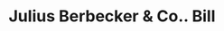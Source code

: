 ---
doi: 10.7916/D8B57WVG
date_other: '1890'
date_other_textual: 1890-1899
form: printed ephemera
genre:
- Invoices
name:
- Julius Berbecker & Co.
object_in_context_url: https://biggert.cul.columbia.edu/items/view/ave_biggert_01038
subject_hierarchical_geographic:
- New York, New York, United States
subject_name:
- Julius Berbecker & Co.
title: Julius Berbecker & Co.. Bill
sort_title: Julius Berbecker & Co.. Bill
call_number: ave_biggert_01038
coordinates:
- 40.71277777777778,-74.00583333333333
pid: ave_biggert_01038
identifiers: ave_biggert_01038
thumbnail: https://derivativo-2.library.columbia.edu/iiif/2/ldpd:344276/full/!256,256/0/native.jpg
permalink: /biggert/ave_biggert_01038/
layout: iiif-image-page
---